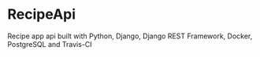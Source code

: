 # RecipeApi
Recipe app api built with Python, Django, Django REST Framework, Docker, PostgreSQL and Travis-CI
